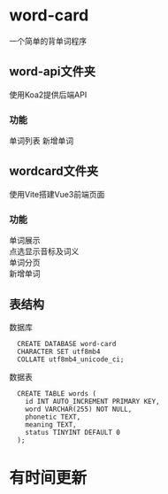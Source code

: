 # word-card
一个简单的背单词程序

## word-api文件夹
使用Koa2提供后端API

### 功能
单词列表
新增单词

## wordcard文件夹
使用Vite搭建Vue3前端页面

### 功能
单词展示   
  点选显示音标及词义   
单词分页   
新增单词   

## 表结构
数据库
```
  CREATE DATABASE word-card   
  CHARACTER SET utf8mb4
  COLLATE utf8mb4_unicode_ci;
```

数据表
```
  CREATE TABLE words (
    id INT AUTO_INCREMENT PRIMARY KEY,
    word VARCHAR(255) NOT NULL,
    phonetic TEXT,
    meaning TEXT,
    status TINYINT DEFAULT 0
  );
```

# 有时间更新
